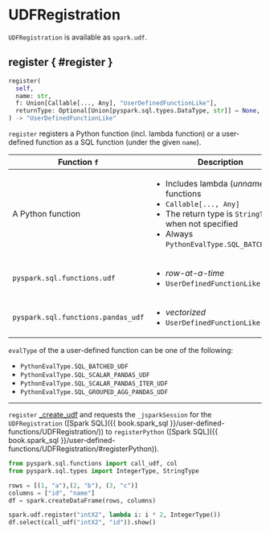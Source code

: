 # UDFRegistration

`UDFRegistration` is available as `spark.udf`.

## register { #register }

```python
register(
  self,
  name: str,
  f: Union[Callable[..., Any], "UserDefinedFunctionLike"],
  returnType: Optional[Union[pyspark.sql.types.DataType, str]] = None,
) -> "UserDefinedFunctionLike"
```

`register` registers a Python function (incl. lambda function) or a user-defined function as a SQL function (under the given `name`).

Function `f` | Description
-------------|------------
 A Python function | <ul><li>Includes lambda (_unnamed_) functions<li>`Callable[..., Any]`<li>The return type is `StringType` when not specified<li>Always `PythonEvalType.SQL_BATCHED_UDF`</ul>
 `pyspark.sql.functions.udf` | <ul><li>_row-at-a-time_<li>`UserDefinedFunctionLike`
 `pyspark.sql.functions.pandas_udf` | <ul><li>_vectorized_<li>`UserDefinedFunctionLike`

`evalType` of the a user-defined function can be one of the following:

* `PythonEvalType.SQL_BATCHED_UDF`
* `PythonEvalType.SQL_SCALAR_PANDAS_UDF`
* `PythonEvalType.SQL_SCALAR_PANDAS_ITER_UDF`
* `PythonEvalType.SQL_GROUPED_AGG_PANDAS_UDF`

---

`register` [_create_udf](#_create_udf) and requests the `_jsparkSession` for the `UDFRegistration` ([Spark SQL]({{ book.spark_sql }}/user-defined-functions/UDFRegistration/)) to `registerPython` ([Spark SQL]({{ book.spark_sql }}/user-defined-functions/UDFRegistration/#registerPython)).

```python
from pyspark.sql.functions import call_udf, col
from pyspark.sql.types import IntegerType, StringType

rows = [(1, "a"),(2, "b"), (3, "c")]
columns = ["id", "name"]
df = spark.createDataFrame(rows, columns)

spark.udf.register("intX2", lambda i: i * 2, IntegerType())
df.select(call_udf("intX2", "id")).show()
```
